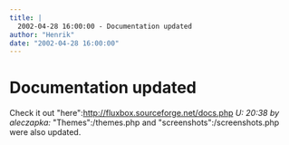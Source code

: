 ```yaml
---
title: |
  2002-04-28 16:00:00 - Documentation updated
author: "Henrik"
date: "2002-04-28 16:00:00"
---
```


# Documentation updated

Check it out "here":http://fluxbox.sourceforge.net/docs.php
*U: 20:38 by aleczapka:* 
"Themes":/themes.php and "screenshots":/screenshots.php were also updated.



